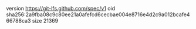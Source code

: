 version https://git-lfs.github.com/spec/v1
oid sha256:2a9fba08c9c80ee21a0afefcd6cecbae004e8716e4d2c9a012bcafe466788ca3
size 21369
